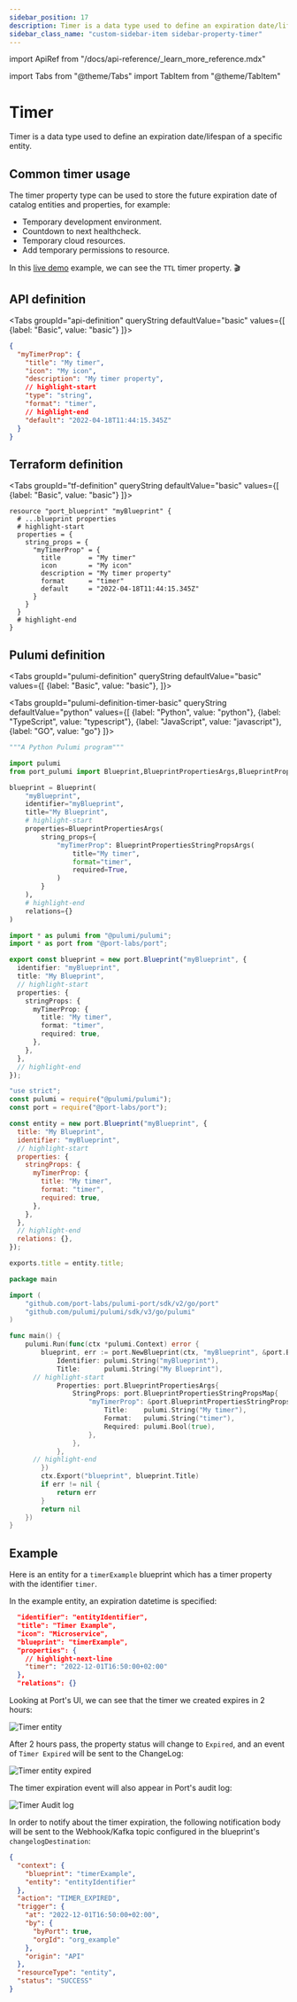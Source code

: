 ```yaml
---
sidebar_position: 17
description: Timer is a data type used to define an expiration date/lifespan of a specific entity
sidebar_class_name: "custom-sidebar-item sidebar-property-timer"
---
```


import ApiRef from "/docs/api-reference/\_learn_more_reference.mdx"

import Tabs from "@theme/Tabs"
import TabItem from "@theme/TabItem"

# Timer

Timer is a data type used to define an expiration date/lifespan of a specific entity.

## Common timer usage

The timer property type can be used to store the future expiration date of catalog entities and properties, for example:

- Temporary development environment.
- Countdown to next healthcheck.
- Temporary cloud resources.
- Add temporary permissions to resource.

In this [live demo](https://demo.getport.io/developer_envs) example, we can see the `TTL` timer property. 🎬

## API definition

<Tabs groupId="api-definition" queryString defaultValue="basic" values={[
{label: "Basic", value: "basic"}
]}>

<TabItem value="basic">

```json showLineNumbers
{
  "myTimerProp": {
    "title": "My timer",
    "icon": "My icon",
    "description": "My timer property",
    // highlight-start
    "type": "string",
    "format": "timer",
    // highlight-end
    "default": "2022-04-18T11:44:15.345Z"
  }
}
```

</TabItem>
</Tabs>

<ApiRef />

## Terraform definition

<Tabs groupId="tf-definition" queryString defaultValue="basic" values={[
{label: "Basic", value: "basic"}
]}>

<TabItem value="basic">

```hcl showLineNumbers
resource "port_blueprint" "myBlueprint" {
  # ...blueprint properties
  # highlight-start
  properties = {
    string_props = {
      "myTimerProp" = {
        title       = "My timer"
        icon        = "My icon"
        description = "My timer property"
        format      = "timer"
        default     = "2022-04-18T11:44:15.345Z"
      }
    }
  }
  # highlight-end
}
```

</TabItem>
</Tabs>

## Pulumi definition

<Tabs groupId="pulumi-definition" queryString defaultValue="basic" values={[
{label: "Basic", value: "basic"},
]}>

<TabItem value="basic">

<Tabs groupId="pulumi-definition-timer-basic" queryString defaultValue="python" values={[
{label: "Python", value: "python"},
{label: "TypeScript", value: "typescript"},
{label: "JavaScript", value: "javascript"},
{label: "GO", value: "go"}
]}>

<TabItem value="python">

```python showLineNumbers
"""A Python Pulumi program"""

import pulumi
from port_pulumi import Blueprint,BlueprintPropertiesArgs,BlueprintPropertiesStringPropsArgs

blueprint = Blueprint(
    "myBlueprint",
    identifier="myBlueprint",
    title="My Blueprint",
    # highlight-start
    properties=BlueprintPropertiesArgs(
        string_props={
            "myTimerProp": BlueprintPropertiesStringPropsArgs(
                title="My timer",
                format="timer",
                required=True,
            )
        }
    ),
    # highlight-end
    relations={}
)
```

</TabItem>

<TabItem value="typescript">

```typescript showLineNumbers
import * as pulumi from "@pulumi/pulumi";
import * as port from "@port-labs/port";

export const blueprint = new port.Blueprint("myBlueprint", {
  identifier: "myBlueprint",
  title: "My Blueprint",
  // highlight-start
  properties: {
    stringProps: {
      myTimerProp: {
        title: "My timer",
        format: "timer",
        required: true,
      },
    },
  },
  // highlight-end
});
```

</TabItem>

<TabItem value="javascript">

```javascript showLineNumbers
"use strict";
const pulumi = require("@pulumi/pulumi");
const port = require("@port-labs/port");

const entity = new port.Blueprint("myBlueprint", {
  title: "My Blueprint",
  identifier: "myBlueprint",
  // highlight-start
  properties: {
    stringProps: {
      myTimerProp: {
        title: "My timer",
        format: "timer",
        required: true,
      },
    },
  },
  // highlight-end
  relations: {},
});

exports.title = entity.title;
```

</TabItem>
<TabItem value="go">

```go showLineNumbers
package main

import (
	"github.com/port-labs/pulumi-port/sdk/v2/go/port"
	"github.com/pulumi/pulumi/sdk/v3/go/pulumi"
)

func main() {
	pulumi.Run(func(ctx *pulumi.Context) error {
		blueprint, err := port.NewBlueprint(ctx, "myBlueprint", &port.BlueprintArgs{
			Identifier: pulumi.String("myBlueprint"),
			Title:      pulumi.String("My Blueprint"),
      // highlight-start
			Properties: port.BlueprintPropertiesArgs{
				StringProps: port.BlueprintPropertiesStringPropsMap{
					"myTimerProp": &port.BlueprintPropertiesStringPropsArgs{
                        Title:    pulumi.String("My timer"),
                        Format:   pulumi.String("timer"),
                        Required: pulumi.Bool(true),
                    },
                },
			},
      // highlight-end
		})
		ctx.Export("blueprint", blueprint.Title)
		if err != nil {
			return err
		}
		return nil
	})
}
```

</TabItem>

</Tabs>

</TabItem>
</Tabs>

## Example

Here is an entity for a `timerExample` blueprint which has a timer property with the identifier `timer`.

In the example entity, an expiration datetime is specified:

```json showLineNumbers
  "identifier": "entityIdentifier",
  "title": "Timer Example",
  "icon": "Microservice",
  "blueprint": "timerExample",
  "properties": {
    // highlight-next-line
    "timer": "2022-12-01T16:50:00+02:00"
  },
  "relations": {}
```

Looking at Port's UI, we can see that the timer we created expires in 2 hours:

![Timer entity](/img/software-catalog/entity/TTLCreateEntity.png)

After 2 hours pass, the property status will change to `Expired`, and an event of `Timer Expired` will be sent to the ChangeLog:

![Timer entity expired](/img/software-catalog/entity/TTLExpiredEntity.png)

The timer expiration event will also appear in Port's audit log:

![Timer Audit log](/img/software-catalog/entity/AuditLogTTL.png)

<!-- TODO: add a link to the docs about changelog destination and event listener -->

In order to notify about the timer expiration, the following notification body will be sent to the Webhook/Kafka topic configured in the blueprint's `changelogDestination`:

```json showLineNumbers
{
  "context": {
    "blueprint": "timerExample",
    "entity": "entityIdentifier"
  },
  "action": "TIMER_EXPIRED",
  "trigger": {
    "at": "2022-12-01T16:50:00+02:00",
    "by": {
      "byPort": true,
      "orgId": "org_example"
    },
    "origin": "API"
  },
  "resourceType": "entity",
  "status": "SUCCESS"
}
```
